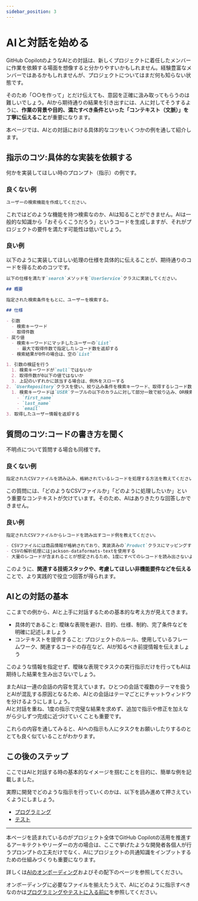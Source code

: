 ```yaml
---
sidebar_position: 3
---
```


# AIと対話を始める

GitHub CopilotのようなAIとの対話は、新しくプロジェクトに着任したメンバーに作業を依頼する場面を想像すると分かりやすいかもしれません。経験豊富なメンバーではあるかもしれませんが、プロジェクトについてはまだ何も知らない状態です。

そのため「○○を作って」とだけ伝えても、意図を正確に汲み取ってもらうのは難しいでしょう。AIから期待通りの結果を引き出すには、人に対してそうするように、**作業の背景や目的、満たすべき条件といった「コンテキスト（文脈）」を丁寧に伝えること**が重要になります。

本ページでは、AIとの対話における具体的なコツをいくつかの例を通して紹介します。

## 指示のコツ:具体的な実装を依頼する

何かを実装してほしい時のプロンプト（指示）の例です。

### 良くない例

```markdown
ユーザーの検索機能を作成してください。
```

これではどのような機能を持つ検索なのか、AIは知ることができません。AIは一般的な知識から「おそらくこうだろう」というコードを生成しますが、それがプロジェクトの要件を満たす可能性は低いでしょう。

### 良い例

以下のように実装してほしい処理の仕様を具体的に伝えることが、期待通りのコードを得るためのコツです。

```markdown
以下の仕様を満たす`search`メソッドを`UserService`クラスに実装してください。

## 概要

指定された検索条件をもとに、ユーザーを検索する。

## 仕様

- 引数
  - 検索キーワード
  - 取得件数
- 戻り値
  - 検索キーワードにマッチしたユーザーの`List`
    - 最大で取得件数で指定したレコード数を返却する
  - 検索結果が0件の場合は、空の`List`

1. 引数の検証を行う
  1. 検索キーワードが`null`ではないか
  2. 取得件数が0以下の値ではないか
  3. 上記のいずれかに該当する場合は、例外をスローする
2. `UserRepository`クラスを使い、絞り込み条件を検索キーワード、取得するレコード数に取得件数を指定して`USER`テーブルを検索する
  1. 検索キーワードは`USER`テーブルの以下のカラムに対して部分一致で絞り込み、OR検索を行う
    - `first_name`
    - `last_name`
    - `email`
3. 取得したユーザー情報を返却する
```

## 質問のコツ:コードの書き方を聞く

不明点について質問する場合も同様です。

### 良くない例

```markdown
指定されたCSVファイルを読み込み、格納されているレコードを処理する方法を教えてください。
```

この質問には、「どのようなCSVファイルか」「どのように処理したいか」という重要なコンテキストが欠けています。そのため、AIはありきたりな回答しかできません。

### 良い例

```markdown
指定されたCSVファイルからレコードを読み出すコード例を教えてください。

- CSVファイルには商品情報が格納されており、実装済みの`Product`クラスにマッピングする
- CSVの解析処理にはjackson-dataformats-textを使用する
- 大量のレコードが含まれることが想定されるため、1度にすべてのレコードを読み出さないようにする
```

このように、**関連する技術スタックや、考慮してほしい非機能要件などを伝える**ことで、より実践的で役立つ回答が得られます。

## AIとの対話の基本

ここまでの例から、AIと上手に対話するための基本的な考え方が見えてきます。

- 具体的であること: 曖昧な表現を避け、目的、仕様、制約、完了条件などを明確に記述しましょう
- コンテキストを提供すること: プロジェクトのルール、使用しているフレームワーク、関連するコードの存在など、AIが知るべき前提情報を伝えましょう

このような情報を指定せず、曖昧な表現でタスクの実行指示だけを行ってもAIは期待した結果を生み出さないでしょう。

またAIは一連の会話の内容を覚えています。ひとつの会話で複数のテーマを扱うとAIが混乱する原因となるため、AIとの会話はテーマごとにチャットウィンドウを分けるようにしましょう。  
AIと対話を重ね、1度の指示で完璧な結果を求めず、追加で指示や修正を加えながら少しずつ完成に近づけていくことも重要です。

これらの内容を通してみると、AIへの指示も人にタスクをお願いしたりするのととても良く似ていることがわかります。

## この後のステップ

ここではAIと対話する時の基本的なイメージを掴むことを目的に、簡単な例を記載しました。

実際に開発でどのような指示を行っていくのかは、以下を読み進めて押さえていくようにしましょう。

- [プログラミング](../programming)
- [テスト](../test)

---

本ページを読まれているのがプロジェクト全体でGitHub Copilotの活用を推進するアーキテクトやリーダーの方の場合は、ここで挙げたような開発者各個人が行うプロンプトの工夫だけでなく、AIにプロジェクトの共通知識をインプットするための仕組みづくりも重要になります。

詳しくは[AIのオンボーディング](../ai-on-boarding)およびその配下のページを参照してください。

オンボーディングに必要なファイルを揃えたうえで、AIにどのように指示すべきなのかは[プログラミングやテストに入る前に](../before-coding-test)を参照してください。
